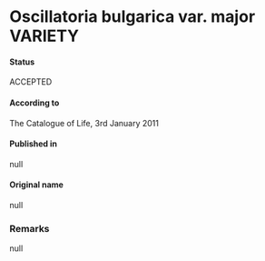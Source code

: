 # Oscillatoria bulgarica var. major VARIETY

#### Status
ACCEPTED

#### According to
The Catalogue of Life, 3rd January 2011

#### Published in
null

#### Original name
null

### Remarks
null